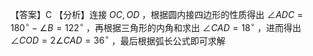 【答案】C
【分析】连接 $O C , O D$ ，根据圆内接四边形的性质得出 $\angle A D C = 1 8 0 ^ { \circ } - \angle B = 1 2 2 ^ { \circ }$ ，再根据三角形的内角和求出 $\angle C A D = 1 8 ^ { \circ }$ ，进而得出 $\angle C O D = 2 \angle C A D = 3 6 ^ { \circ }$ ，最后根据弧长公式即可求解
